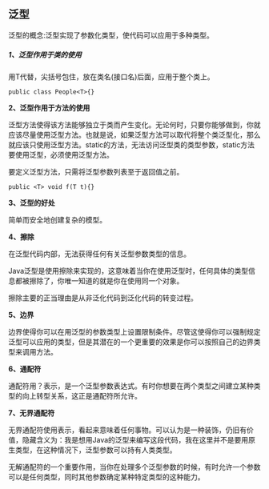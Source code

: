 ## **泛型**

泛型的概念:泛型实现了参数化类型，使代码可以应用于多种类型。

##### 1、泛型作用于类的使用

用T代替，尖括号包住，放在类名(接口名)后面，应用于整个类上。

`public class People<T>{}`

**2、泛型作用于方法的使用**

泛型方法使得该方法能够独立于类而产生变化。无论何时，只要你能够做到，你就应该尽量使用泛型方法。也就是说，如果泛型方法可以取代将整个类泛型化，那么就应该只使用泛型方法。static的方法，无法访问泛型类的类型参数，static方法要使用泛型，必须使用泛型方法。

要定义泛型方法，只需将泛型参数列表至于返回值之前。

`public <T> void f(T t){}`

**3、泛型的好处**

简单而安全地创建复杂的模型。

**4、擦除**

在泛型代码内部，无法获得任何有关泛型参数类型的信息。

Java泛型是使用擦除来实现的，这意味着当你在使用泛型时，任何具体的类型信息都被擦除了，你唯一知道的就是你在使用同一个对象。

擦除主要的正当理由是从非泛化代码到泛化代码的转变过程。

**5、边界**

边界使得你可以在用泛型的参数类型上设置限制条件。尽管这使得你可以强制规定泛型可以应用的类型，但是其潜在的一个更重要的效果是你可以按照自己的边界类型来调用方法。

**6、通配符**

通配符用？表示，是一个泛型参数表达式。有时你想要在两个类型之间建立某种类型的向上转型关系，这正是通配符所允许。

**7、无界通配符**

无界通配符使用<?>表示，看起来意味着任何事物。<?>可以认为是一种装饰，仍旧有价值，隐藏含义为：我是想用Java的泛型来编写这段代码，我在这里并不是要用原生类型，在这种情况下，泛型参数可以持有人类类型。

无解通配符的一个重要作用，当你在处理多个泛型参数的时候，有时允许一个参数可以是任何类型，同时其他参数确定某种特定类型的这种能力。



